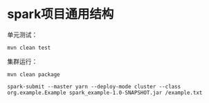# spark项目通用结构

单元测试：

```
mvn clean test
```

集群运行：

```
mvn clean package

spark-submit --master yarn --deploy-mode cluster --class org.example.Example spark_example-1.0-SNAPSHOT.jar /example.txt
```
